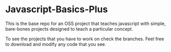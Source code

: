 # Javascript-Basics-Plus
This is the base repo for an OSS project that teaches javascript with simple, bare-bones projects designed to teach a particular concept.

To see the projects that you have to work on check the branches. Feel free to download and modify any code that you see.
